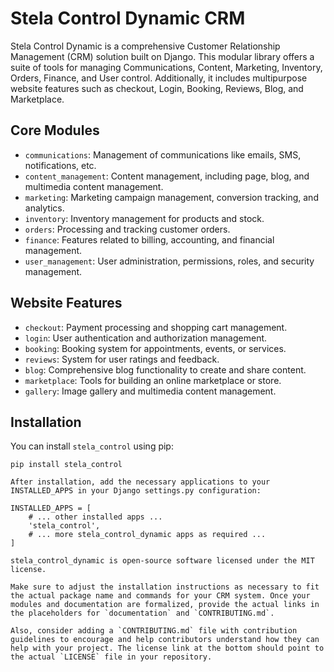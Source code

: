 # Stela Control Dynamic CRM

Stela Control Dynamic is a comprehensive Customer Relationship Management (CRM) solution built on Django. This modular library offers a suite of tools for managing Communications, Content, Marketing, Inventory, Orders, Finance, and User control. Additionally, it includes multipurpose website features such as checkout, Login, Booking, Reviews, Blog, and Marketplace.

## Core Modules

- `communications`: Management of communications like emails, SMS, notifications, etc.
- `content_management`: Content management, including page, blog, and multimedia content management.
- `marketing`: Marketing campaign management, conversion tracking, and analytics.
- `inventory`: Inventory management for products and stock.
- `orders`: Processing and tracking customer orders.
- `finance`: Features related to billing, accounting, and financial management.
- `user_management`: User administration, permissions, roles, and security management.

## Website Features

- `checkout`: Payment processing and shopping cart management.
- `login`: User authentication and authorization management.
- `booking`: Booking system for appointments, events, or services.
- `reviews`: System for user ratings and feedback.
- `blog`: Comprehensive blog functionality to create and share content.
- `marketplace`: Tools for building an online marketplace or store.
- `gallery`: Image gallery and multimedia content management.

## Installation

You can install `stela_control` using pip:

```shell
pip install stela_control

After installation, add the necessary applications to your INSTALLED_APPS in your Django settings.py configuration:

INSTALLED_APPS = [
    # ... other installed apps ...
    'stela_control',
    # ... more stela_control_dynamic apps as required ...
]

stela_control_dynamic is open-source software licensed under the MIT license.

Make sure to adjust the installation instructions as necessary to fit the actual package name and commands for your CRM system. Once your modules and documentation are formalized, provide the actual links in the placeholders for `documentation` and `CONTRIBUTING.md`.

Also, consider adding a `CONTRIBUTING.md` file with contribution guidelines to encourage and help contributors understand how they can help with your project. The license link at the bottom should point to the actual `LICENSE` file in your repository.